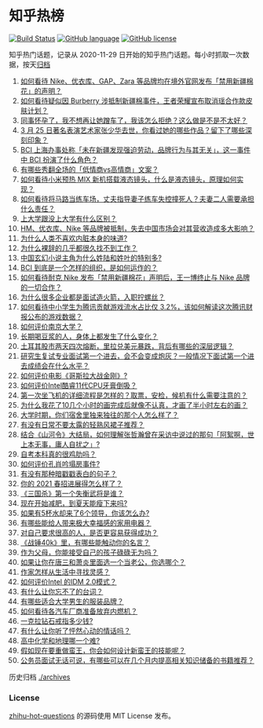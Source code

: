 # 知乎热榜
[![Build Status](https://github.com/ToWeLong/zhihu-hot-questions/workflows/CI/badge.svg)](https://github.com/ToWeLong/zhihu-hot-questions/actions)
[![GitHub language](https://img.shields.io/badge/language-golang-orange.svg)](https://golang.org/)
[![GitHub license](https://img.shields.io/github/license/ToWeLong/zhihu-hot-questions)](https://github.com/ToWeLong/zhihu-hot-questions/blob/main/LICENSE)

知乎热门话题，记录从 2020-11-29 日开始的知乎热门话题。每小时抓取一次数据，按天[归档](./archives)

<!-- BEGIN -->

1. [如何看待 Nike、优衣库、GAP、Zara 等品牌均在境外官网发布「禁用新疆棉花」的声明？](https://www.zhihu.com/question/451069593)
1. [如何看待疑似因 Burberry 涉抵制新疆棉事件，王者荣耀宣布取消瑶合作款皮肤计划？](https://www.zhihu.com/question/451169925)
1. [同事怀孕了，我不想再让她蹭车了，我该怎么拒绝？这么做是不是不太好？](https://www.zhihu.com/question/423335938)
1. [3 月 25 日著名表演艺术家张少华去世，你看过她的哪些作品？留下了哪些深刻印象？](https://www.zhihu.com/question/451179935)
1. [BCI 上海办事处称「未在新疆发现强迫劳动，品牌行为与其无关」，这一事件中 BCI 扮演了什么角色？](https://www.zhihu.com/question/451173342)
1. [有哪些秀翻全场的「低情商vs高情商」文案？](https://www.zhihu.com/question/451017822)
1. [如何看待小米预热 MIX 新机搭载液态镜头，什么是液态镜头，原理如何实现？](https://www.zhihu.com/question/451173645)
1. [如何看待将马路当练车场，丈夫指导妻子练车失控撞死人？夫妻二人需要承担什么责任？](https://www.zhihu.com/question/450965518)
1. [上大学跟没上大学有什么区别？](https://www.zhihu.com/question/449157690)
1. [HM、优衣库、Nike 等品牌被抵制，失去中国市场会对其营收造成多大影响？](https://www.zhihu.com/question/451133043)
1. [为什么人类不喜欢内脏本身的味道?](https://www.zhihu.com/question/450789032)
1. [为什么裸辞的几乎都很久找不到工作？](https://www.zhihu.com/question/430872977)
1. [中国玄幻小说主角为什么姓陆和姓叶的特别多?](https://www.zhihu.com/question/449299078)
1. [BCI 到底是一个怎样的组织，是如何运作的？](https://www.zhihu.com/question/451122279)
1. [如何看待耐克 Nike 发布「禁用新疆棉花」声明后，王一博终止与 Nike 品牌的一切合作？](https://www.zhihu.com/question/451104868)
1. [为什么很多企业都是面试造火箭，入职拧螺丝？](https://www.zhihu.com/question/450862378)
1. [如何看待中小学生为腾讯贡献游戏流水占比仅 3.2%，该如何解读这次腾讯财报公布的游戏数据？](https://www.zhihu.com/question/451049373)
1. [如何评价南京大学？](https://www.zhihu.com/question/28058088)
1. [长期喝豆浆的人，身体上都发生了什么变化？](https://www.zhihu.com/question/382035677)
1. [土耳其股市两天四次熔断，里拉兑美元暴跌，背后有哪些的深层逻辑？](https://www.zhihu.com/question/450909538)
1. [研究生复试专业面试第一个进去，会不会变成炮灰？一般情况下面试第一个进去成绩会在什么水平？](https://www.zhihu.com/question/41253817)
1. [如何评价电影《哥斯拉大战金刚》?](https://www.zhihu.com/question/392093591)
1. [如何评价Intel酷睿11代CPU牙膏倒吸？](https://www.zhihu.com/question/441892505)
1. [第一次坐飞机的详细流程是怎样的？取票，安检，候机有什么需要注意的？](https://www.zhihu.com/question/285349075)
1. [为什么我花了10几个小时的画完成后就像不认真，才画了半小时左右的画？](https://www.zhihu.com/question/448929275)
1. [大学时期，你们宿舍里独来独往的那个人怎么样了？](https://www.zhihu.com/question/391452296)
1. [有没有日常不要太露的轻熟风裙子推荐？](https://www.zhihu.com/question/323077384)
1. [结合《山河令》大结局，如何理解张哲瀚曾在采访中说过的那句「阿絮啊，世上本无事，庸人自扰之」?](https://www.zhihu.com/question/450948884)
1. [自考本科真的很鸡肋吗？](https://www.zhihu.com/question/449076324)
1. [如何评价孔肖吟塌房事件?](https://www.zhihu.com/question/451036267)
1. [有没有那种暗戳戳表白的句子？](https://www.zhihu.com/question/300244719)
1. [你的 2021 春招进展得怎么样了？](https://www.zhihu.com/question/441859756)
1. [《三国杀》第一个失衡武将是谁？](https://www.zhihu.com/question/423852389)
1. [现在开始减肥，到夏天能瘦下来吗?](https://www.zhihu.com/question/445556435)
1. [如果有5杯水却来了6个领导，你该怎么办?](https://www.zhihu.com/question/451003725)
1. [有哪些能给人带来极大幸福感的家用电器？](https://www.zhihu.com/question/36560129)
1. [对自己要求很高的人，是否更容易获得成功？](https://www.zhihu.com/question/449660956)
1. [《战锤40k》里，有哪些能触动你的名言？](https://www.zhihu.com/question/450597554)
1. [作为父母，你能接受自己的孩子碌碌无为吗？](https://www.zhihu.com/question/449660969)
1. [如果让你在唐三和萧炎里面选一个当老公，你选哪个？](https://www.zhihu.com/question/450778572)
1. [作家怎样从生活中寻找灵感？](https://www.zhihu.com/question/19570400)
1. [如何评价Intel 的IDM 2.0模式？](https://www.zhihu.com/question/450968934)
1. [有什么让你忘不了的台词？](https://www.zhihu.com/question/444259461)
1. [有哪些适合大学男生的服装品牌？](https://www.zhihu.com/question/282681681)
1. [如何看待各汽车厂商准备放弃内燃机？](https://www.zhihu.com/question/450272977)
1. [一克拉钻石戒指多少钱?](https://www.zhihu.com/question/54136414)
1. [有什么让你听了怦然心动的情话吗？](https://www.zhihu.com/question/362810606)
1. [高中化学和地理哪一个难?](https://www.zhihu.com/question/431382521)
1. [假如现在要重做蛮王，你会如何设计新蛮王的技能呢？](https://www.zhihu.com/question/353510152)
1. [公务员面试无话可说，有哪些可以在几个月内提高相关知识储备的书籍推荐？](https://www.zhihu.com/question/448353146)

<!-- END -->

历史归档 [./archives](./archives)


### License
[zhihu-hot-questions](https://github.com/towelong/zhihu-hot-questions) 的源码使用 MIT License 发布。